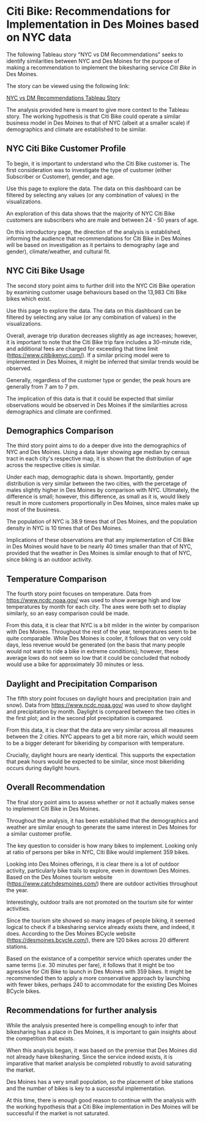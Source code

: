# Citi Bike: Recommendations for Implementation in Des Moines based on NYC data
The following Tableau story "NYC vs DM Recommendations" seeks to identify similarities between NYC and Des Moines for the purpose of making a recommendation to implement the bikesharing service *Citi Bike* in Des Moines.

The story can be viewed using the following link:

[NYC vs DM Recommendations Tableau Story](https://public.tableau.com/profile/karen.bennis#!/vizhome/BikesharingNYCandDesMoines/NYCvsDMRecommendations)

The analysis provided here is meant to give more context to the Tableau story. The working hypothesis is that Citi Bike could operate a similar business model in Des Moines to that of NYC (albeit at a smaller scale) if demographics and climate are established to be similar.

## NYC Citi Bike Customer Profile
To begin, it is important to understand who the Citi Bike customer is. The first consideration was to investigate the type of customer (either Subscriber or Customer), gender, and age.

Use this page to explore the data. The data on this dashboard can be filtered by selecting any values (or any combination of values) in the visualizations.

An exploration of this data shows that the majority of NYC Citi Bike customers are subscribers who are male and between 24 - 50 years of age.

On this introductory page, the direction of the analysis is established, informing the audience that recommendations for Citi Bike in Des Moines will be based on investigation as it pertains to demography (age and gender), climate/weather, and cultural fit.

## NYC Citi Bike Usage
The second story point aims to further drill into the NYC Citi Bike operation by examining customer usage behaviours based on the 13,983 Citi Bike bikes which exist.

Use this page to explore the data. The data on this dashboard can be filtered by selecting any value (or any combination of values) in the visualizations.

Overall, average trip duration decreases slightly as age increases; however, it is important to note that the Citi Bike trip fare includes a 30-minute ride, and additional fees are charged for exceeding that time limit (https://www.citibikenyc.com/). If a similar pricing model were to implemented in Des Moines, it might be inferred that similar trends would be observed.

Generally, regardless of the customer type or gender, the peak hours are generally from 7 am to 7 pm.

The implication of this data is that it could be expected that similar observations would be observed in Des Moines if the similarities across demographics and climate are confirmed.

## Demographics Comparison
The third story point aims to do a deeper dive into the demographics of NYC and Des Moines. Using a data layer showing age median by census tract in each city's respective map, it is shown that the distribution of age across the respective cities is similar.

Under each map, demographic data is shown. Importantly, gender distribution is very similar between the two cities, with the percetage of males slightly higher in Des Moines by comparison with NYC. Ultimately, the difference is small; however, this difference, as small as it is, would likely result in more customers proportionally in Des Moines, since males make up most of the business.

The population of NYC is 38.9 times that of Des Moines, and the population density in NYC is 10 times that of Des Moines.

Implications of these observations are that any implementation of Citi Bike in Des Moines would have to be nearly 40 times smaller than that of NYC, provided that the weather in Des Moines is similar enough to that of NYC, since biking is an outdoor activity.

## Temperature Comparison
The fourth story point focuses on temperature. Data from https://www.ncdc.noaa.gov/ was used to show average high and low temperatures by month for each city. The axes were both set to display similarly, so an easy comparison could be made.

From this data, it is clear that NYC is a bit milder in the winter by comparison with Des Moines. Throughout the rest of the year, temperatures seem to be quite comparable. While Des Moines is cooler, it follows that on very cold days, less revenue would be generated (on the basis that many people would not want to ride a bike in extreme conditions); however, these average lows do not seem so low that it could be concluded that nobody would use a bike for approximately 30 minutes or less.

## Daylight and Precipitation Comparison
The fifth story point focuses on daylight hours and precipitation (rain and snow). Data from https://www.ncdc.noaa.gov/ was used to show daylight and precipitation by month. Daylight is compared between the two cities in the first plot; and in the second plot precipitation is compared.

From this data, it is clear that the data are very similar across all measures between the 2 cities. NYC appears to get a bit more rain, which would seem to be a bigger deterant for bikeriding by comparison with temperature.

Crucially, daylight hours are nearly identical. This supports the expectation that peak hours would be expected to be similar, since most bikeriding occurs during daylight hours.

## Overall Recommendation
The final story point aims to assess whether or not it actually makes sense to implement Citi Bike in Des Moines.

Throughout the analysis, it has been established that the demographics and weather are similar enough to generate the same interest in Des Moines for a similar customer profile.

The key question to consider is how many bikes to implement. Looking only at ratio of persons per bike in NYC, Citi Bike would implement 359 bikes.

Looking into Des Moines offerings, it is clear there is a lot of outdoor activity, particularly bike trails to explore, even in downtown Des Moines. Based on the Des Moines tourism website (https://www.catchdesmoines.com/) there are outdoor activities throughout the year. 

Interestingly, outdoor trails are not promoted on the tourism site for winter activities.

Since the tourism site showed so many images of people biking, it seemed logical to check if a bikesharing service already exists there, and indeed, it does. According to the Des Moines BCycle website (https://desmoines.bcycle.com/), there are 120 bikes across 20 different stations.

Based on the existance of a competitor service which operates under the same terms (i.e. 30 minutes per fare), it follows that it might be too agressive for Citi Bike to launch in Des Moines with 359 bikes. It might be recommended then to apply a more conservative approach by launching with fewer bikes, perhaps 240 to accommodate for the existing Des Moines BCycle bikes.

## Recommendations for further analysis
While the analysis presented here is compelling enough to infer that bikesharing has a place in Des Moines, it is important to gain insights about the competition that exists.

When this analysis began, it was based on the premise that Des Moines did not already have bikesharing. Since the service indeed exists, it is imparative that market analysis be completed robustly to avoid saturating the market.

Des Moines has a very small population, so the placement of bike stations and the number of bikes is key to a successful implementation.

At this time, there is enough good reason to continue with the analysis with the working hypothesis that a Citi Bike implementation in Des Moines will be successful if the market is not saturated.
